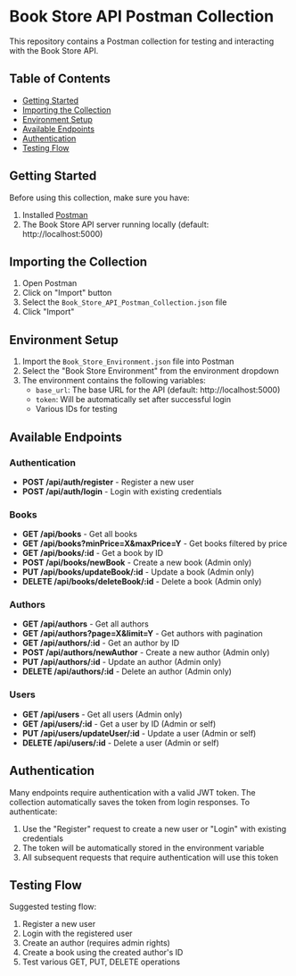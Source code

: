 # Book Store API Postman Collection

This repository contains a Postman collection for testing and interacting with the Book Store API.

## Table of Contents

- [Getting Started](#getting-started)
- [Importing the Collection](#importing-the-collection)
- [Environment Setup](#environment-setup)
- [Available Endpoints](#available-endpoints)
- [Authentication](#authentication)
- [Testing Flow](#testing-flow)

## Getting Started

Before using this collection, make sure you have:

1. Installed [Postman](https://www.postman.com/downloads/)
2. The Book Store API server running locally (default: http://localhost:5000)

## Importing the Collection

1. Open Postman
2. Click on "Import" button
3. Select the `Book_Store_API_Postman_Collection.json` file
4. Click "Import"

## Environment Setup

1. Import the `Book_Store_Environment.json` file into Postman
2. Select the "Book Store Environment" from the environment dropdown
3. The environment contains the following variables:
   - `base_url`: The base URL for the API (default: http://localhost:5000)
   - `token`: Will be automatically set after successful login
   - Various IDs for testing

## Available Endpoints

### Authentication

- **POST /api/auth/register** - Register a new user
- **POST /api/auth/login** - Login with existing credentials

### Books

- **GET /api/books** - Get all books
- **GET /api/books?minPrice=X&maxPrice=Y** - Get books filtered by price
- **GET /api/books/:id** - Get a book by ID
- **POST /api/books/newBook** - Create a new book (Admin only)
- **PUT /api/books/updateBook/:id** - Update a book (Admin only)
- **DELETE /api/books/deleteBook/:id** - Delete a book (Admin only)

### Authors

- **GET /api/authors** - Get all authors
- **GET /api/authors?page=X&limit=Y** - Get authors with pagination
- **GET /api/authors/:id** - Get an author by ID
- **POST /api/authors/newAuthor** - Create a new author (Admin only)
- **PUT /api/authors/:id** - Update an author (Admin only)
- **DELETE /api/authors/:id** - Delete an author (Admin only)

### Users

- **GET /api/users** - Get all users (Admin only)
- **GET /api/users/:id** - Get a user by ID (Admin or self)
- **PUT /api/users/updateUser/:id** - Update a user (Admin or self)
- **DELETE /api/users/:id** - Delete a user (Admin or self)

## Authentication

Many endpoints require authentication with a valid JWT token. The collection automatically saves the token from login responses. To authenticate:

1. Use the "Register" request to create a new user or "Login" with existing credentials
2. The token will be automatically stored in the environment variable
3. All subsequent requests that require authentication will use this token

## Testing Flow

Suggested testing flow:

1. Register a new user
2. Login with the registered user
3. Create an author (requires admin rights)
4. Create a book using the created author's ID
5. Test various GET, PUT, DELETE operations
